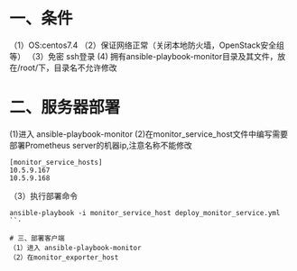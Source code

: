 # 一、条件
（1）OS:centos7.4
（2）保证网络正常（关闭本地防火墙，OpenStack安全组等）
（3）免密 ssh登录
 (4) 拥有ansible-playbook-monitor目录及其文件，放在/root/下，目录名不允许修改

# 二、服务器部署
(1)进入 ansible-playbook-monitor
(2)在monitor_service_host文件中编写需要部署Prometheus server的机器ip,注意名称不能修改
```
[monitor_service_hosts]
10.5.9.167
10.5.9.168
```
（3）执行部署命令
```
ansible-playbook -i monitor_service_host deploy_monitor_service.yml
``·

# 三、部署客户端
（1）进入 ansible-playbook-monitor
（2）在monitor_exporter_host